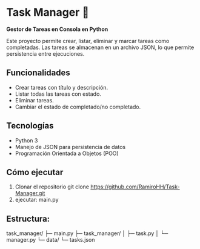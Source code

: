 # Task Manager 📝

**Gestor de Tareas en Consola en Python**

Este proyecto permite crear, listar, eliminar y marcar tareas como completadas. Las tareas se almacenan en un archivo JSON, lo que permite persistencia entre ejecuciones.

## Funcionalidades
- Crear tareas con título y descripción.
- Listar todas las tareas con estado.
- Eliminar tareas.
- Cambiar el estado de completado/no completado.

## Tecnologías
- Python 3
- Manejo de JSON para persistencia de datos
- Programación Orientada a Objetos (POO)

## Cómo ejecutar
1. Clonar el repositorio
    git clone https://github.com/RamiroHH/Task-Manager.git
2. ejecutar:
   main.py

## Estructura:
task_manager/
├─ main.py
├─ task_manager/
│   ├─ task.py
│   └─ manager.py
└─ data/
    └─ tasks.json
